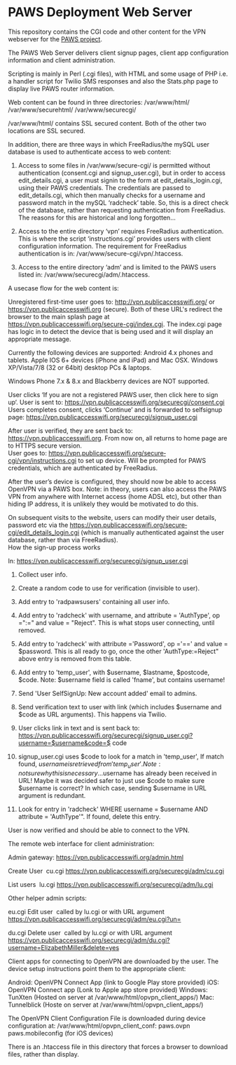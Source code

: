 # PAWS Deployment Web Server

This repository contains the CGI code and other content for the VPN webserver for the [PAWS project](http://publicaccesswifi.org).

The PAWS Web Server delivers client sign­up pages, client app configuration information and client administration.

Scripting is mainly in Perl (.cgi files), with HTML and some usage of PHP i.e. a handler script for Twilio SMS responses and also the Stats.php page to display live PAWS router information. 
 
Web content can be found in three directories: 
/var/www/html/ 
/var/www/secure­html/ 
/var/www/secure­cgi/
 
/var/www/html/ contains SSL secured content. Both of the other two locations are SSL secured.
  
In addition, there are three ways in which FreeRadius/the mySQL user database is used to authenticate access to web content: 
 
1. Access to some files in /var/www/secure­-cgi/ is permitted without authentication 
(consent.cgi and signup_user.cgi), but in order to access edit_details.cgi, a user must sign­in 
to the form at edit_details_login.cgi, using their PAWS credentials. The credentials are 
passed to edit_details.cgi, which then manually checks for a username and password match 
in the mySQL ‘radcheck’ table. So, this is a direct check of the database, rather than 
requesting authentication from FreeRadius. The reasons for this are historical and long 
forgotten...  

2. Access to the entire directory ‘vpn’ requires FreeRadius authentication. This is where the 
script ‘instructions.cgi’ provides users with client configuration information. The requirement 
for FreeRadius authentication is in: /var/www/secure-cgi/vpn/.htaccess. 
 
3. Access to the entire directory ‘adm’ and is limited to the PAWS users listed in: 
/var/www/secure­cgi/adm/.htaccess. 
 
A use­case flow for the web content is: 
 
Unregistered first­-time user goes to: http://vpn.publicaccesswifi.org/ or https://vpn.publicaccesswifi.org (secure).
Both of these URL's redirect the browser to the main splash page at https://vpn.publicaccesswifi.org/secure-cgi/index.cgi. The index.cgi page has logic in to detect the device that is being used and it will display an appropriate message.

Currently the following devices are supported:
Android 4.x phones and tablets. Apple IOS 6+ devices (iPhone and iPad) and Mac OSX. Windows XP/Vista/7/8 (32 or 64­bit) desktop PCs & laptops.

Windows Phone 7.x & 8.x and Blackberry devices are NOT supported. 

User clicks ‘If you are not a registered PAWS user, then click here to sign up‘. 
User is sent to: https://vpn.publicaccesswifi.org/secure­cgi/consent.cgi  
Users completes consent, clicks ‘Continue’ and is forwarded to self­signup page: 
https://vpn.publicaccesswifi.org/secure­cgi/signup_user.cgi 

After user is verified, they are sent back to: https://vpn.publicaccesswifi.org. From 
now on, all returns to home page are to HTTPS secure version.  
User goes to: https://vpn.publicaccesswifi.org/secure­cgi/vpn/instructions.cgi to set 
up device. Will be prompted for PAWS credentials, which are authenticated by 
FreeRadius.

After the user’s device is configured, they should now be able to access OpenVPN via 
a PAWS box. Note: in theory, users can also access the PAWS VPN from anywhere 
with Internet access (home ADSL etc), but other than hiding IP address, it is unlikely 
they would be motivated to do this.  
 
On subsequent visits to the website, users can modify their user details, password etc via 
the https://vpn.publicaccesswifi.org/secure­cgi/edit_details_login.cgi (which is manually 
authenticated against the user database, rather than via FreeRadius).  
How the sign-up process works
 
In: https://vpn.publicaccesswifi.org/secure­cgi/signup_user.cgi 
 
1. Collect user info. 
2. Create a random code to use for verification (invisible to user).  
3. Add entry to 'radpawsusers' containing all user info. 
4. Add entry to 'radcheck' with username, and attribute = 'Auth­Type', op =":=" and value = "Reject". This is what stops user connecting, until removed.  
 
5. Add entry to 'radcheck' with attribute ='Password', op ='==' and value = $password. 
This is all ready to go, once the other 'Auth­Type:=Reject" above entry is removed from this 
table.  
 
6. Add entry to 'temp_user', with $username, $lastname, $postcode, $code. 
Note: $username field is called 'fname', but contains username! 
 
7. Send 'User Self­Sign­Up: New account added' email to admins. 
 
8. Send verification text to user with link (which includes $username and $code as URL arguments). This happens via Twilio. 
 
9. User clicks link in text and is sent back to:
https://vpn.publicaccesswifi.org/secure­cgi/signup_user.cgi?username=$username&code=$
code 
 
10. signup_user.cgi uses $code to look for a match in 'temp_user', 
If match found, $username is retrieved from 'temp_user'. 
Note: not sure why this is necessary...$username has already been received in URL! 
Maybe it was decided safer to just use $code to make sure $username is correct? 
In which case, sending $username in URL argument is redundant.  
 
11. Look for entry in 'radcheck' WHERE username = $username AND attribute = 'Auth­Type'". If found, delete this entry. 
 
User is now verified and should be able to connect to the VPN. 

The remote web interface for client administration:

Admin gateway: 
https://vpn.publicaccesswifi.org/admin.html 
 
Create User ­ cu.cgi 
https://vpn.publicaccesswifi.org/secure­cgi/adm/cu.cgi 
 
List users ­ lu.cgi 
https://vpn.publicaccesswifi.org/secure­cgi/adm/lu.cgi 
 
Other helper admin scripts: 
 
eu.cgi 
Edit user ­ called by lu.cgi or with URL argument 
https://vpn.publicaccesswifi.org/secure­cgi/adm/eu.cgi?un=<username> 
 
du.cgi 
Delete user ­ called by lu.cgi or with URL argument 
https://vpn.publicaccesswifi.org/secure­cgi/adm/du.cgi?username=ElizabethMiller&delete=yes 

Client apps for connecting to OpenVPN are downloaded by the user. The device setup instructions point them to the appropriate client: 

Android: OpenVPN Connect App (link to Google Play store provided)
iOS: OpenVPN Connect app (Lonk to Apple app store provided) 
Windows: TunXten (Hosted on server at /var/www/html/opvpn_client_apps/)
Mac: Tunnelblick (Hoste on server at /var/www/html/opvpn_client_apps/)

The OpenVPN Client Configuration File is downloaded during device configuration at: /var/www/html/opvpn_client_conf:
paws.ovpn 
paws.mobileconfig (for iOS devices)
 
There is an .htaccess file in this directory that forces a browser to download files, rather than display. 


 



